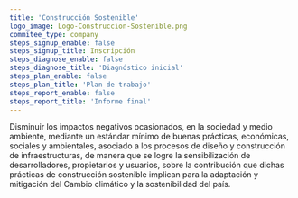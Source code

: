 ```yaml
---
title: 'Construcción Sostenible'
logo_image: Logo-Construccion-Sostenible.png
commitee_type: company
steps_signup_enable: false
steps_signup_title: Inscripción
steps_diagnose_enable: false
steps_diagnose_title: 'Diagnóstico inicial'
steps_plan_enable: false
steps_plan_title: 'Plan de trabajo'
steps_report_enable: false
steps_report_title: 'Informe final'
---
```


Disminuir los impactos negativos ocasionados, en la sociedad y medio ambiente, mediante un estándar mínimo de buenas prácticas, económicas, sociales y ambientales, asociado a los procesos de diseño y construcción de infraestructuras, de manera que se logre la sensibilización de desarrolladores, propietarios y usuarios, sobre la contribución que dichas prácticas de construcción sostenible implican para la adaptación y mitigación del Cambio climático y la sostenibilidad del país. 